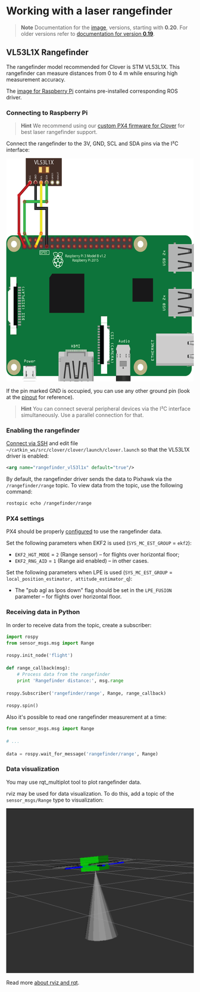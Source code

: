 # Working with a laser rangefinder

> **Note** Documentation for the [image](image.md), versions, starting with **0.20**. For older versions refer to [documentation for version **0.19**](https://github.com/CopterExpress/clover/blob/v0.19/docs/en/laser.md).

## VL53L1X Rangefinder

The rangefinder model recommended for Clover is STM VL53L1X. This rangefinder can measure distances from 0 to 4 m while ensuring high measurement accuracy.

The [image for Raspberry Pi](image.md) contains pre-installed corresponding ROS driver.

### Connecting to Raspberry Pi

> **Hint** We recommend using our [custom PX4 firmware for Clover](firmware.md#modified-firmware-for-clover) for best laser rangefinder support.

Connect the rangefinder to the 3V, GND, SCL and SDA pins via the I²C interface:

<img src="../assets/raspberry-vl53l1x.png" alt="Connecting VL53L1X" height=600>

If the pin marked GND is occupied, you can use any other ground pin (look at the [pinout](https://pinout.xyz) for reference).

> **Hint** You can connect several peripheral devices via the I²C interface simultaneously. Use a parallel connection for that.

### Enabling the rangefinder

[Connect via SSH](ssh.md) and edit file `~/catkin_ws/src/clover/clover/launch/clover.launch` so that the VL53L1X driver is enabled:

```xml
<arg name="rangefinder_vl53l1x" default="true"/>
```

By default, the rangefinder driver sends the data to Pixhawk via the `/rangefinder/range` topic. To view data from the topic, use the following command:

```bash
rostopic echo /rangefinder/range
```

### PX4 settings

PX4 should be properly [configured](px4_parameters.md) to use the rangefinder data.

Set the following parameters when EKF2 is used (`SYS_MC_EST_GROUP` = `ekf2`):

* `EKF2_HGT_MODE` = `2` (Range sensor) – for flights over horizontal floor;
* `EKF2_RNG_AID` = `1` (Range aid enabled) – in other cases.

Set the following parameters when LPE is used (`SYS_MC_EST_GROUP` = `local_position_estimator, attitude_estimator_q`):

* The "pub agl as lpos down" flag should be set in the `LPE_FUSION` parameter – for flights over horizontal floor.

### Receiving data in Python

In order to receive data from the topic, create a subscriber:

```python
import rospy
from sensor_msgs.msg import Range

rospy.init_node('flight')

def range_callback(msg):
    # Process data from the rangefinder
    print 'Rangefinder distance:', msg.range

rospy.Subscriber('rangefinder/range', Range, range_callback)

rospy.spin()
```

Also it's possible to read one rangefinder measurement at a time:

```python
from sensor_msgs.msg import Range

# ...

data = rospy.wait_for_message('rangefinder/range', Range)
```

### Data visualization

You may use rqt_multiplot tool to plot rangefinder data.

rviz may be used for data visualization. To do this, add a topic of the `sensor_msgs/Range` type to visualization:

<img src="../assets/rviz-range.png" alt="Range in rviz">

Read more [about rviz and rqt](rviz.md).

<!--
### Connecting to Pixhawk / Pixracer

Support for rangefinder VL53L1X is not yet implemented in the PX4 firmware (in version *1.8.2*).
-->
